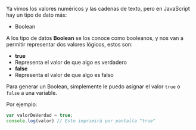 Ya vimos los valores numéricos y las cadenas de texto, pero en JavaScript hay un tipo de dato más:

* Boolean

A los tipo de datos **Boolean** se los conoce como booleanos, y nos van a permitir representar dos valores lógicos, estos son:

* **true** 
 * Representa el valor de que algo es verdadero
* **false** 
 * Representa el valor de que algo es falso

Para generar un Boolean, simplemente le puedo asignar el valor `true` o `false` a una variable.

Por ejemplo:

```javascript
var valorDeVerdad = true;
console.log(valor) // Esto imprimirá por pantalla "true"
```
